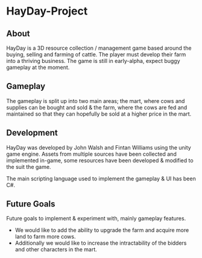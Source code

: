# HayDay-Project

About
-----
HayDay is a 3D resource collection / management game based around the buying, selling  and farming of cattle. The player must develop their farm into a thriving business.
The game is still in early-alpha, expect buggy gameplay at the moment.

Gameplay
--------
The gameplay is split up into two main areas; the mart, where cows and supplies can be bought and sold & the farm, where the cows are fed and maintained so that they can hopefully be sold at a higher price in the mart.

Development
-----------
HayDay was developed by John Walsh and Fintan Williams using the unity game engine. Assets from multiple sources have been collected and implemented in-game, some resources have been developed & modified to the suit the game.

The main scripting language used to implement the gameplay & UI has been C#.

Future Goals
------------
Future goals to implement & experiment with, mainly gameplay features.

* We would like to add the ability to upgrade the farm and acquire more land to farm more cows.
* Additionally we would like to increase the intractability of the bidders and other characters in the mart.

